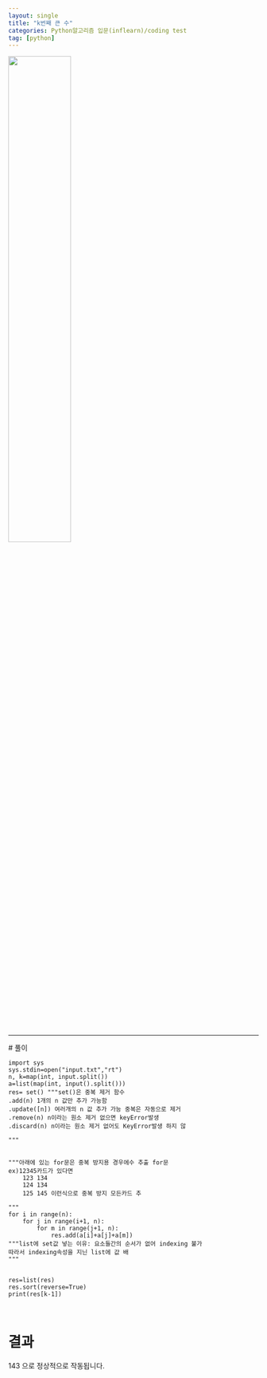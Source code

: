```yaml
---
layout: single
title: "k번째 큰 수"
categories: Python알고리즘 입문(inflearn)/coding test
tag: [python]
---
```


<img src="https://user-images.githubusercontent.com/81250039/213105905-2b842835-0016-455d-99f0-13b2512fc1e2.png" width="50%" height="50%">
  
<hr>
# 풀이

```
import sys
sys.stdin=open("input.txt","rt")
n, k=map(int, input.split())
a=list(map(int, input().split()))
res= set() """set()은 중복 제거 함수
.add(n) 1개의 n 값만 추가 가능함
.update([n]) 여러개의 n 값 추가 가능 중복은 자동으로 제거
.remove(n) n이라는 원소 제거 없으면 keyError발생
.discard(n) n이라는 원소 제거 없어도 KeyError발생 하지 않

"""


"""아래에 있는 for문은 중복 방지용 경우에수 추출 for문
ex)12345카드가 있다면
    123 134
    124 134
    125 145 이런식으로 중복 방지 모든카드 추

"""
for i in range(n):
    for j in range(i+1, n):
        for m in range(j+1, n):
            res.add(a[i]+a[j]+a[m])
"""list에 set값 넣는 이유: 요소들간의 순서가 없어 indexing 불가
따라서 indexing속성을 지닌 list에 값 배
"""


res=list(res)
res.sort(reverse=True)
print(res[k-1])



```

# 결과
143 으로 정상적으로 작동됩니다.
